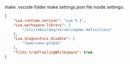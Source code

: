 
make .vscode folder
make settings.json file
inside settings:
```json
{
    "Lua.runtime.version": "Lua 5.1",
    "Lua.workspace.library": [
        "/src/rebuildeq/server/eqemu-definitions"
    ],
    "Lua.diagnostics.disable": [
        "lowercase-global"
    ],
    "files.trimTrailingWhitespace": true
}
```
